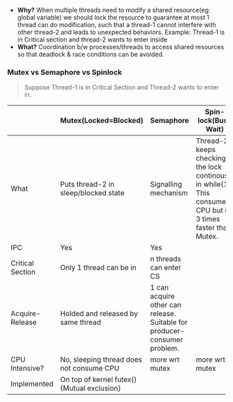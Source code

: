 - **Why?** When multiple threads need to modify a shared resource(eg: global variable) we should lock the resource to guarantee at most 1 thread can do modification, such that a thread-1 cannot interfere with other thread-2 and leads to unexpected behaviors. Example: Thread-1 is in Critical section and thread-2 wants to enter inside
- **What?** Coordination b/w processes/threads to access shared resources so that deadlock & race conditions can be avoided.

### Mutex vs Semaphore vs Spinlock
> Suppose Thread-1 is in Critical Section and Thread-2 wants to enter in.

||Mutex(Locked=Blocked)|Semaphore|Spin-lock(Busy Wait)|
|---|---|---|---|
|What|Puts thread-2 in sleep/blocked state|Signalling mechanism|Thread-2 keeps checking the lock continously in while(1). This consumes CPU but is 3 times faster than Mutex.|
|IPC|Yes|Yes||
|Critical Section|Only 1 thread can be in|n threads can enter CS||
|Acquire-Release|Holded and released by same thread|1 can acquire other can release. Suitable for producer-consumer problem.|
|CPU Intensive?| No, sleeping thread does not consume CPU|more wrt mutex|more wrt mutex|
|Implemented|On top of kernel futex() {Mutual exclusion}||

